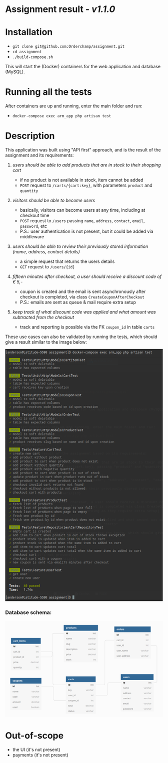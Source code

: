 # Assignment result - _v1.1.0_

# Installation

- `git clone git@github.com:Orderchamp/assignment.git`
- `cd assignment`
- `./build-compose.sh`

This will start the (Docker) containers for the web application and database (MySQL).

# Running all the tests

After containers are up and running, enter the main folder and run:

- `docker-compose exec arm_app php artisan test`

# Description

This application was built using "API first" approach, and is the result of the assignment and its requirements:

1. _users should be able to add products that are in stock to their shopping cart_
    - if no product is not available in stock, item cannot be added
   - `POST` request to `/carts/{cart:key}`, with parameters `product` and `quantity`
   
2. _visitors should be able to become users_ 
    - basically, visitors can become users at any time, including at checkout time
    - `POST` request to `/users` passing `name`, `address`, `contact`, `email`, `password`, etc
    - P.S.: user authentication is not present, but it could be added via middleware
   
3. _users should be able to review their previously stored information (name, address, contact details)_
    - a simple request that returns the users details
   - `GET` request to `/users/{id}`
   
4. _fifteen minutes after checkout, a user should receive a discount code of € 5,-_
   - coupon is created and the email is sent asynchronously after checkout is completed, via class `CreateCouponAfterCheckout`
   - P.S.: emails are sent as queue & mail require extra setup

5. _keep track of what discount code was applied and what amount was subtracted from the checkout_
   - track and reporting is possible via the FK `coupon_id` in table `carts`

These use cases can also be validated by running the tests, which should give a result similar to the image below:

![img.png](img.png)

### Database schema:

![img_1.png](img_1.png)

# Out-of-scope

- the UI (it's not present)
- payments (it's not present)
